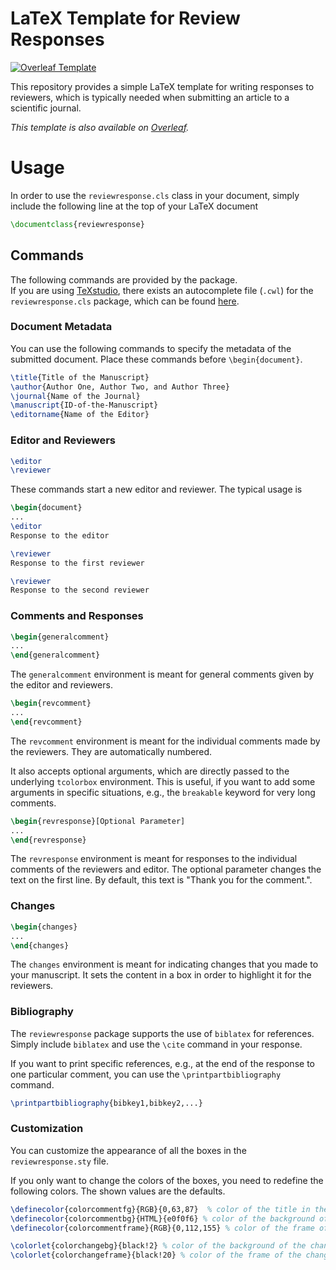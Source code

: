 # LaTeX Template for Review Responses

[![Overleaf Template](https://img.shields.io/static/v1?label=Overleaf&logo=overleaf&message=Template&color=47A141)](https://www.overleaf.com/latex/templates/review-response-template/tmbvmjstxwrd)

This repository provides a simple LaTeX template for writing responses to
reviewers, which is typically needed when submitting an article to a scientific
journal.

_This template is also available on
[Overleaf](https://www.overleaf.com/latex/templates/review-response-template/tmbvmjstxwrd)._

# Usage

In order to use the `reviewresponse.cls` class in your document, simply include
the following line at the top of your LaTeX document

```latex
\documentclass{reviewresponse}
```

## Commands
The following commands are provided by the package.  
If you are using [TeXstudio](https://www.texstudio.org/), there exists an
autocomplete file (`.cwl`) for the `reviewresponse.cls` package, which can be
found [here](https://gist.github.com/klb2/29f6fffeac8cc79e3b3f79e980a6b9e3).

### Document Metadata
You can use the following commands to specify the metadata of the submitted
document.
Place these commands before `\begin{document}`.

```latex
\title{Title of the Manuscript}
\author{Author One, Author Two, and Author Three}
\journal{Name of the Journal}
\manuscript{ID-of-the-Manuscript}
\editorname{Name of the Editor}
```


### Editor and Reviewers

```latex
\editor
\reviewer
```

These commands start a new editor and reviewer.
The typical usage is

```latex
\begin{document}
...
\editor
Response to the editor

\reviewer
Response to the first reviewer

\reviewer
Response to the second reviewer
```



### Comments and Responses

```latex
\begin{generalcomment}
...
\end{generalcomment}
```

The `generalcomment` environment is meant for general comments given by the
editor and reviewers.



```latex
\begin{revcomment}
...
\end{revcomment}
```

The `revcomment` environment is meant for the individual comments made by the
reviewers.
They are automatically numbered.

It also accepts optional arguments, which are directly passed to the underlying
`tcolorbox` environment.
This is useful, if you want to add some arguments in specific situations, e.g.,
the `breakable` keyword for very long comments.


```latex
\begin{revresponse}[Optional Parameter]
...
\end{revresponse}
```

The `revresponse` environment is meant for responses to the individual comments
of the reviewers and editor.
The optional parameter changes the text on the first line.
By default, this text is "Thank you for the comment.".



### Changes

```latex
\begin{changes}
...
\end{changes}
```

The `changes` environment is meant for indicating changes that you made to your
manuscript.
It sets the content in a box in order to highlight it for the reviewers.


### Bibliography
The `reviewresponse` package supports the use of `biblatex` for references.
Simply include `biblatex` and use the `\cite` command in your response.

If you want to print specific references, e.g., at the end of the response to
one particular comment, you can use the `\printpartbibliography` command.

```latex
\printpartbibliography{bibkey1,bibkey2,...}
```



### Customization
You can customize the appearance of all the boxes in the `reviewresponse.sty`
file.

If you only want to change the colors of the boxes, you need to redefine the
following colors.
The shown values are the defaults.

```latex
\definecolor{colorcommentfg}{RGB}{0,63,87}  % color of the title in the comment box
\definecolor{colorcommentbg}{HTML}{e0f0f6} % color of the background of the comment box
\definecolor{colorcommentframe}{RGB}{0,112,155} % color of the frame of the comment box

\colorlet{colorchangebg}{black!2} % color of the background of the changes box
\colorlet{colorchangeframe}{black!20} % color of the frame of the changes box
```
